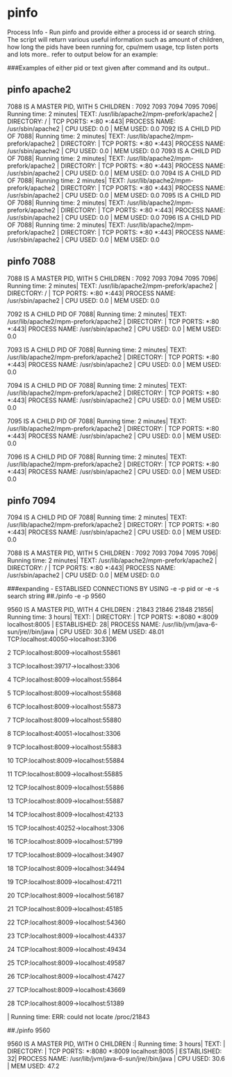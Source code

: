 pinfo
=====

Process Info - Run pinfo and provide either a process id or search string. The script will return various useful information
such as amount of children, how long the pids have been running for, cpu/mem usage, tcp listen ports and lots more.. refer to output below for an example:



###Examples of either pid or text given after command and its output..


## pinfo  apache2


7088 IS A MASTER PID, WITH 5 CHILDREN : 7092 7093 7094 7095 7096| Running time: 2 minutes| TEXT: /usr/lib/apache2/mpm-prefork/apache2 | DIRECTORY: / | TCP PORTS: *:80 *:443| PROCESS NAME: /usr/sbin/apache2 | CPU USED: 0.0 | MEM USED: 0.0
7092 IS A CHILD PID OF 7088| Running time: 2 minutes| TEXT: /usr/lib/apache2/mpm-prefork/apache2 | DIRECTORY: | TCP PORTS: *:80 *:443| PROCESS NAME: /usr/sbin/apache2 | CPU USED: 0.0 | MEM USED: 0.0
7093 IS A CHILD PID OF 7088| Running time: 2 minutes| TEXT: /usr/lib/apache2/mpm-prefork/apache2 | DIRECTORY: | TCP PORTS: *:80 *:443| PROCESS NAME: /usr/sbin/apache2 | CPU USED: 0.0 | MEM USED: 0.0
7094 IS A CHILD PID OF 7088| Running time: 2 minutes| TEXT: /usr/lib/apache2/mpm-prefork/apache2 | DIRECTORY: | TCP PORTS: *:80 *:443| PROCESS NAME: /usr/sbin/apache2 | CPU USED: 0.0 | MEM USED: 0.0
7095 IS A CHILD PID OF 7088| Running time: 2 minutes| TEXT: /usr/lib/apache2/mpm-prefork/apache2 | DIRECTORY: | TCP PORTS: *:80 *:443| PROCESS NAME: /usr/sbin/apache2 | CPU USED: 0.0 | MEM USED: 0.0
7096 IS A CHILD PID OF 7088| Running time: 2 minutes| TEXT: /usr/lib/apache2/mpm-prefork/apache2 | DIRECTORY: | TCP PORTS: *:80 *:443| PROCESS NAME: /usr/sbin/apache2 | CPU USED: 0.0 | MEM USED: 0.0



## pinfo  7088




7088 IS A MASTER PID, WITH 5 CHILDREN : 7092 7093 7094 7095 7096| Running time: 2 minutes| TEXT: /usr/lib/apache2/mpm-prefork/apache2 | DIRECTORY: / | TCP PORTS: *:80 *:443| PROCESS NAME: /usr/sbin/apache2 | CPU USED: 0.0 | MEM USED: 0.0

7092 IS A CHILD PID OF 7088| Running time: 2 minutes| TEXT: /usr/lib/apache2/mpm-prefork/apache2 | DIRECTORY: | TCP PORTS: *:80 *:443| PROCESS NAME: /usr/sbin/apache2 | CPU USED: 0.0 | MEM USED: 0.0

7093 IS A CHILD PID OF 7088| Running time: 2 minutes| TEXT: /usr/lib/apache2/mpm-prefork/apache2 | DIRECTORY: | TCP PORTS: *:80 *:443| PROCESS NAME: /usr/sbin/apache2 | CPU USED: 0.0 | MEM USED: 0.0

7094 IS A CHILD PID OF 7088| Running time: 2 minutes| TEXT: /usr/lib/apache2/mpm-prefork/apache2 | DIRECTORY: | TCP PORTS: *:80 *:443| PROCESS NAME: /usr/sbin/apache2 | CPU USED: 0.0 | MEM USED: 0.0

7095 IS A CHILD PID OF 7088| Running time: 2 minutes| TEXT: /usr/lib/apache2/mpm-prefork/apache2 | DIRECTORY: | TCP PORTS: *:80 *:443| PROCESS NAME: /usr/sbin/apache2 | CPU USED: 0.0 | MEM USED: 0.0

7096 IS A CHILD PID OF 7088| Running time: 2 minutes| TEXT: /usr/lib/apache2/mpm-prefork/apache2 | DIRECTORY: | TCP PORTS: *:80 *:443| PROCESS NAME: /usr/sbin/apache2 | CPU USED: 0.0 | MEM USED: 0.0



## pinfo  7094




7094 IS A CHILD PID OF 7088| Running time: 2 minutes| TEXT: /usr/lib/apache2/mpm-prefork/apache2 | DIRECTORY: | TCP PORTS: *:80 *:443| PROCESS NAME: /usr/sbin/apache2 | CPU USED: 0.0 | MEM USED: 0.0

7088 IS A MASTER PID, WITH 5 CHILDREN : 7092 7093 7094 7095 7096| Running time: 2 minutes| TEXT: /usr/lib/apache2/mpm-prefork/apache2 | DIRECTORY: / | TCP PORTS: *:80 *:443| PROCESS NAME: /usr/sbin/apache2 | CPU USED: 0.0 | MEM USED: 0.0



###expanding - ESTABLISED CONNECTIONS BY USING -e -p pid or -e -s search string
##./pinfo -e  -p 9560




9560 IS A MASTER PID, WITH 4 CHILDREN : 21843 21846 21848 21856| Running time: 3 hours| TEXT: | DIRECTORY: | TCP PORTS: *:8080 *:8009 localhost:8005 | ESTABLISHED: 28| PROCESS NAME: /usr/lib/jvm/java-6-sun/jre//bin/java | CPU USED: 30.6 | MEM USED: 48.01 TCP:localhost:40050->localhost:3306

2 TCP:localhost:8009->localhost:55861

3 TCP:localhost:39717->localhost:3306

4 TCP:localhost:8009->localhost:55864

5 TCP:localhost:8009->localhost:55868

6 TCP:localhost:8009->localhost:55873

7 TCP:localhost:8009->localhost:55880

8 TCP:localhost:40051->localhost:3306

9 TCP:localhost:8009->localhost:55883

10 TCP:localhost:8009->localhost:55884

11 TCP:localhost:8009->localhost:55885

12 TCP:localhost:8009->localhost:55886

13 TCP:localhost:8009->localhost:55887

14 TCP:localhost:8009->localhost:42133

15 TCP:localhost:40252->localhost:3306

16 TCP:localhost:8009->localhost:57199

17 TCP:localhost:8009->localhost:34907

18 TCP:localhost:8009->localhost:34494

19 TCP:localhost:8009->localhost:47211

20 TCP:localhost:8009->localhost:56187

21 TCP:localhost:8009->localhost:45185

22 TCP:localhost:8009->localhost:54360

23 TCP:localhost:8009->localhost:44337

24 TCP:localhost:8009->localhost:49434

25 TCP:localhost:8009->localhost:49587

26 TCP:localhost:8009->localhost:47427

27 TCP:localhost:8009->localhost:43669

28 TCP:localhost:8009->localhost:51389

| Running time: ERR: could not locate /proc/21843



##./pinfo 9560




9560 IS A MASTER PID, WITH 0 CHILDREN :| Running time: 3 hours| TEXT: | DIRECTORY: | TCP PORTS: *:8080 *:8009 localhost:8005 | ESTABLISHED: 32| PROCESS NAME: /usr/lib/jvm/java-6-sun/jre//bin/java | CPU USED: 30.6 | MEM USED: 47.2


